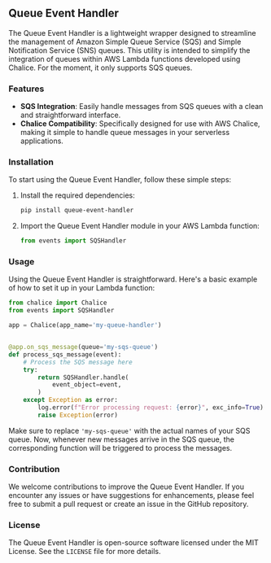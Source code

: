 ## Queue Event Handler

The Queue Event Handler is a lightweight wrapper designed to streamline 
the management of Amazon Simple Queue Service (SQS) and Simple Notification 
Service (SNS) queues. This utility is intended to simplify the integration 
of queues within AWS Lambda functions developed using Chalice. For the moment,
it only supports SQS queues.

### Features

- **SQS Integration**: Easily handle messages from SQS queues with a clean and straightforward interface.
- **Chalice Compatibility**: Specifically designed for use with AWS Chalice, making it simple to handle queue messages in your serverless applications.

### Installation

To start using the Queue Event Handler, follow these simple steps:

1. Install the required dependencies:

   ```bash
   pip install queue-event-handler
   ```

2. Import the Queue Event Handler module in your AWS Lambda function:

   ```python
   from events import SQSHandler
   ```

### Usage

Using the Queue Event Handler is straightforward. Here's a basic example of how to set it up in your Lambda function:

```python
from chalice import Chalice
from events import SQSHandler

app = Chalice(app_name='my-queue-handler')


@app.on_sqs_message(queue='my-sqs-queue')
def process_sqs_message(event):
    # Process the SQS message here
    try:
        return SQSHandler.handle(
            event_object=event,
        )
    except Exception as error:
        log.error(f"Error processing request: {error}", exc_info=True)
        raise Exception(error)

```

Make sure to replace `'my-sqs-queue'` with the actual names of your SQS queue. Now, whenever new messages arrive in the SQS queue, the corresponding function will be triggered to process the messages.

### Contribution

We welcome contributions to improve the Queue Event Handler. If you encounter any issues or have suggestions for enhancements, please feel free to submit a pull request or create an issue in the GitHub repository.

### License

The Queue Event Handler is open-source software licensed under the MIT License. See the `LICENSE` file for more details.